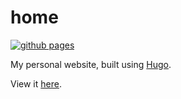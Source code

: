 # home

[![github pages](https://github.com/pandaxtc/home/actions/workflows/hugo.yml/badge.svg)](https://github.com/pandaxtc/home/actions/workflows/hugo.yml)

My personal website, built using [Hugo](https://gohugo.io/).

View it [here](https://waylon.sh/).
